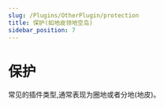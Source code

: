 ```yaml
---
slug: /Plugins/OtherPlugin/protection
title: 保护(如地皮领地空岛)
sidebar_position: 7
---
```


# 保护

常见的插件类型,通常表现为圈地或者分地(地皮)。
